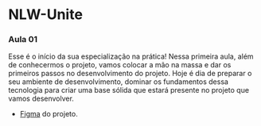 # NLW-Unite

### Aula 01

Esse é o início da sua especialização na prática! Nessa primeira aula, além de conhecermos o projeto, vamos colocar a mão na massa e dar os primeiros passos no desenvolvimento do projeto. Hoje é dia de preparar o seu ambiente de desenvolvimento, dominar os fundamentos dessa tecnologia para criar uma base sólida que estará presente no projeto que vamos desenvolver.

* [Figma](https://www.figma.com/file/q3ykIFDOYHEl1LkSOZKTid/pass.in---NLW-Unite?type=design&node-id=4003-2094&mode=design&t=rmsSEhFoitAILvMH-0) do projeto.